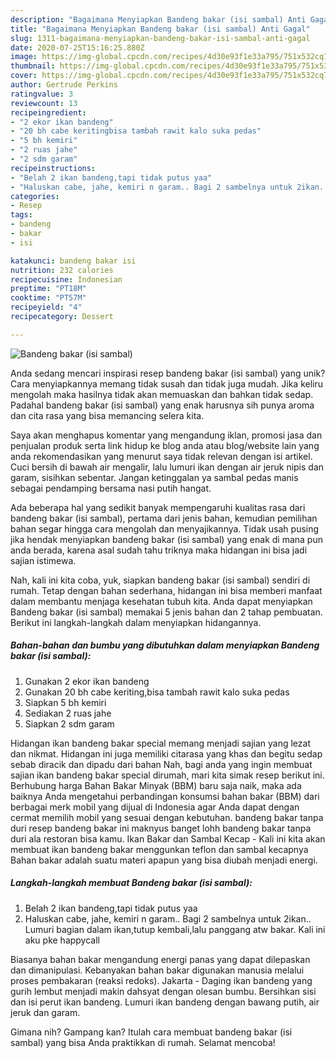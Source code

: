 ```yaml
---
description: "Bagaimana Menyiapkan Bandeng bakar (isi sambal) Anti Gagal"
title: "Bagaimana Menyiapkan Bandeng bakar (isi sambal) Anti Gagal"
slug: 1311-bagaimana-menyiapkan-bandeng-bakar-isi-sambal-anti-gagal
date: 2020-07-25T15:16:25.880Z
image: https://img-global.cpcdn.com/recipes/4d30e93f1e33a795/751x532cq70/bandeng-bakar-isi-sambal-foto-resep-utama.jpg
thumbnail: https://img-global.cpcdn.com/recipes/4d30e93f1e33a795/751x532cq70/bandeng-bakar-isi-sambal-foto-resep-utama.jpg
cover: https://img-global.cpcdn.com/recipes/4d30e93f1e33a795/751x532cq70/bandeng-bakar-isi-sambal-foto-resep-utama.jpg
author: Gertrude Perkins
ratingvalue: 3
reviewcount: 13
recipeingredient:
- "2 ekor ikan bandeng"
- "20 bh cabe keritingbisa tambah rawit kalo suka pedas"
- "5 bh kemiri"
- "2 ruas jahe"
- "2 sdm garam"
recipeinstructions:
- "Belah 2 ikan bandeng,tapi tidak putus yaa"
- "Haluskan cabe, jahe, kemiri n garam.. Bagi 2 sambelnya untuk 2ikan.. Lumuri bagian dalam ikan,tutup kembali,lalu panggang atw bakar. Kali ini aku pke happycall"
categories:
- Resep
tags:
- bandeng
- bakar
- isi

katakunci: bandeng bakar isi 
nutrition: 232 calories
recipecuisine: Indonesian
preptime: "PT18M"
cooktime: "PT57M"
recipeyield: "4"
recipecategory: Dessert

---
```



![Bandeng bakar (isi sambal)](https://img-global.cpcdn.com/recipes/4d30e93f1e33a795/751x532cq70/bandeng-bakar-isi-sambal-foto-resep-utama.jpg)

Anda sedang mencari inspirasi resep bandeng bakar (isi sambal) yang unik? Cara menyiapkannya memang tidak susah dan tidak juga mudah. Jika keliru mengolah maka hasilnya tidak akan memuaskan dan bahkan tidak sedap. Padahal bandeng bakar (isi sambal) yang enak harusnya sih punya aroma dan cita rasa yang bisa memancing selera kita.

Saya akan menghapus komentar yang mengandung iklan, promosi jasa dan penjualan produk serta link hidup ke blog anda atau blog/website lain yang anda rekomendasikan yang menurut saya tidak relevan dengan isi artikel. Cuci bersih di bawah air mengalir, lalu lumuri ikan dengan air jeruk nipis dan garam, sisihkan sebentar. Jangan ketinggalan ya sambal pedas manis sebagai pendamping bersama nasi putih hangat.

Ada beberapa hal yang sedikit banyak mempengaruhi kualitas rasa dari bandeng bakar (isi sambal), pertama dari jenis bahan, kemudian pemilihan bahan segar hingga cara mengolah dan menyajikannya. Tidak usah pusing jika hendak menyiapkan bandeng bakar (isi sambal) yang enak di mana pun anda berada, karena asal sudah tahu triknya maka hidangan ini bisa jadi sajian istimewa.


Nah, kali ini kita coba, yuk, siapkan bandeng bakar (isi sambal) sendiri di rumah. Tetap dengan bahan sederhana, hidangan ini bisa memberi manfaat dalam membantu menjaga kesehatan tubuh kita. Anda dapat menyiapkan Bandeng bakar (isi sambal) memakai 5 jenis bahan dan 2 tahap pembuatan. Berikut ini langkah-langkah dalam menyiapkan hidangannya.

<!--inarticleads1-->

##### Bahan-bahan dan bumbu yang dibutuhkan dalam menyiapkan Bandeng bakar (isi sambal):

1. Gunakan 2 ekor ikan bandeng
1. Gunakan 20 bh cabe keriting,bisa tambah rawit kalo suka pedas
1. Siapkan 5 bh kemiri
1. Sediakan 2 ruas jahe
1. Siapkan 2 sdm garam


Hidangan ikan bandeng bakar special memang menjadi sajian yang lezat dan nikmat. Hidangan ini juga memiliki citarasa yang khas dan begitu sedap sebab diracik dan dipadu dari bahan Nah, bagi anda yang ingin membuat sajian ikan bandeng bakar special dirumah, mari kita simak resep berikut ini. Berhubung harga Bahan Bakar Minyak (BBM) baru saja naik, maka ada baiknya Anda mengetahui perbandingan konsumsi bahan bakar (BBM) dari berbagai merk mobil yang dijual di Indonesia agar Anda dapat dengan cermat memilih mobil yang sesuai dengan kebutuhan. bandeng bakar tanpa duri resep bandeng bakar ini maknyus banget lohh bandeng bakar tanpa duri ala restoran bisa kamu. Ikan Bakar dan Sambal Kecap - Kali ini kita akan membuat ikan bandeng bakar menggunkan teflon dan sambal kecapnya Bahan bakar adalah suatu materi apapun yang bisa diubah menjadi energi. 

<!--inarticleads2-->

##### Langkah-langkah membuat Bandeng bakar (isi sambal):

1. Belah 2 ikan bandeng,tapi tidak putus yaa
1. Haluskan cabe, jahe, kemiri n garam.. Bagi 2 sambelnya untuk 2ikan.. Lumuri bagian dalam ikan,tutup kembali,lalu panggang atw bakar. Kali ini aku pke happycall


Biasanya bahan bakar mengandung energi panas yang dapat dilepaskan dan dimanipulasi. Kebanyakan bahan bakar digunakan manusia melalui proses pembakaran (reaksi redoks). Jakarta - Daging ikan bandeng yang gurih lembut menjadi makin dahsyat dengan olesan bumbu. Bersihkan sisi dan isi perut ikan bandeng. Lumuri ikan bandeng dengan bawang putih, air jeruk dan garam. 

Gimana nih? Gampang kan? Itulah cara membuat bandeng bakar (isi sambal) yang bisa Anda praktikkan di rumah. Selamat mencoba!

